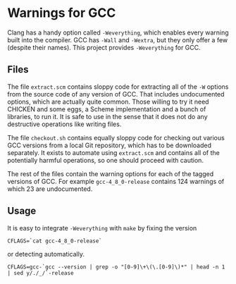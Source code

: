 # Warnings for GCC

Clang has a handy option called `-Weverything`, which
 enables every warning built into the compiler.
GCC has `-Wall` and `-Wextra`, but
 they only offer a few (despite their names).
This project provides `-Weverything` for GCC.

## Files

The file `extract.scm` contains sloppy code for
 extracting all of the `-W` options from
 the source code of any version of GCC.
That includes undocumented options, which
 are actually quite common.
Those willing to try it need CHICKEN and some eggs,
 a Scheme implementation and a bunch of libraries, to
 run it.
It is safe to use in the sense that
 it does not do any destructive operations like
 writing files.

The file `checkout.sh` contains equally sloppy code for
 checking out various GCC versions from a local Git repository, which
 has to be downloaded separately.
It exists to automate using `extract.scm` and
 contains all of the potentially harmful operations, so
 one should proceed with caution.

The rest of the files contain the warning options for
 each of the tagged versions of GCC.
For example `gcc-4_8_0-release` contains
 124 warnings of which 23 are undocumented.

## Usage

It is easy to integrate `-Weverything` with `make` by fixing the version

    CFLAGS=`cat gcc-4_8_0-release`

or detecting automatically.

    CFLAGS=gcc-`gcc --version | grep -o "[0-9]\+\(\.[0-9]\)*" | head -n 1 | sed y/./_/`-release

